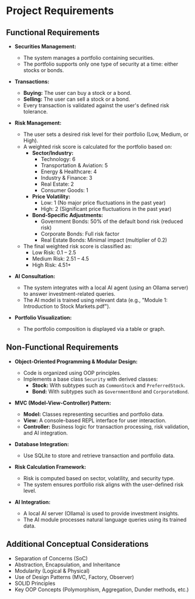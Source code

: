 # Project Requirements

## Functional Requirements

- **Securities Management:**
  - The system manages a portfolio containing securities.
  - The portfolio supports only one type of security at a time: either stocks or bonds.

- **Transactions:**
  - **Buying:** The user can buy a stock or a bond.
  - **Selling:** The user can sell a stock or a bond.
  - Every transaction is validated against the user's defined risk tolerance.

- **Risk Management:**
  - The user sets a desired risk level for their portfolio (Low, Medium, or High).
  - A weighted risk score is calculated for the portfolio based on:
    - **Sector/Industry:**
      - Technology: 6
      - Transportation & Aviation: 5
      - Energy & Healthcare: 4
      - Industry & Finance: 3
      - Real Estate: 2
      - Consumer Goods: 1
    - **Price Volatility:**
      - Low: 1 (No major price fluctuations in the past year)
      - High: 2 (Significant price fluctuations in the past year)
    - **Bond-Specific Adjustments:**
      - Government Bonds: 50% of the default bond risk (reduced risk)
      - Corporate Bonds: Full risk factor
      - Real Estate Bonds: Minimal impact (multiplier of 0.2)
  - The final weighted risk score is classified as:
    - Low Risk: 0.1 – 2.5
    - Medium Risk: 2.51 – 4.5
    - High Risk: 4.51+

- **AI Consultation:**
  - The system integrates with a local AI agent (using an Ollama server) to answer investment-related queries.
  - The AI model is trained using relevant data (e.g., "Module 1: Introduction to Stock Markets.pdf").

- **Portfolio Visualization:**
  - The portfolio composition is displayed via a table or graph.

## Non-Functional Requirements

- **Object-Oriented Programming & Modular Design:**
  - Code is organized using OOP principles.
  - Implements a base class `Security` with derived classes:
    - **Stock:** With subtypes such as `CommonStock` and `PreferredStock`.
    - **Bond:** With subtypes such as `GovernmentBond` and `CorporateBond`.

- **MVC (Model-View-Controller) Pattern:**
  - **Model:** Classes representing securities and portfolio data.
  - **View:** A console-based REPL interface for user interaction.
  - **Controller:** Business logic for transaction processing, risk validation, and AI integration.

- **Database Integration:**
  - Use SQLite to store and retrieve transaction and portfolio data.

- **Risk Calculation Framework:**
  - Risk is computed based on sector, volatility, and security type.
  - The system ensures portfolio risk aligns with the user-defined risk level.

- **AI Integration:**
  - A local AI server (Ollama) is used to provide investment insights.
  - The AI module processes natural language queries using its trained data.

## Additional Conceptual Considerations

- Separation of Concerns (SoC)
- Abstraction, Encapsulation, and Inheritance
- Modularity (Logical & Physical)
- Use of Design Patterns (MVC, Factory, Observer)
- SOLID Principles
- Key OOP Concepts (Polymorphism, Aggregation, Dunder methods, etc.)
